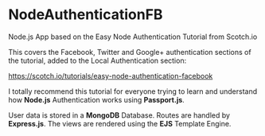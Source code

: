 # NodeAuthenticationFB

Node.js App based on the Easy Node Authentication Tutorial from Scotch.io 

This covers the Facebook, Twitter and Google+ authentication sections of the tutorial, added to the Local Authentication section:

https://scotch.io/tutorials/easy-node-authentication-facebook

I totally recommend this tutorial for everyone trying to learn and understand how **Node.js** Authentication works
using **Passport.js**. 

User data is stored in a **MongoDB** Database. Routes are handled by **Express.js**. The views are rendered using the **EJS** Template Engine.
